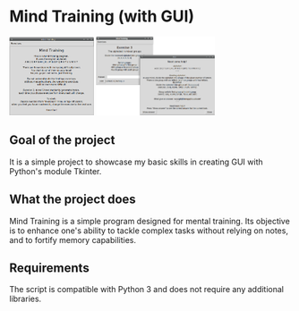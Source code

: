 # Mind Training (with GUI)
<img src="https://github.com/shameless-code/shameless-code/blob/main/images/Mind%20Training%20-%20Main%20Page.png?raw=true" width="30%" height="30%"> <img src="https://github.com/shameless-code/shameless-code/blob/main/images/Mind%20Training%20-%20Example.png?raw=true" width="42%" height="42%">

## Goal of the project
It is a simple project to showcase my basic skills in creating GUI with Python's module Tkinter.
## What the project does
Mind Training is a simple program designed for mental training. Its objective is to enhance one's ability to tackle complex tasks without relying on notes, and to fortify memory capabilities.
## Requirements
The script is compatible with Python 3 and does not require any additional libraries.
